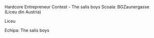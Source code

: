 Hardcore Entrepreneur Contest - The salis boys
Scoala: BGZaunergasse (Liceu din Austria)

Liceu

Echipa: The salis boys
